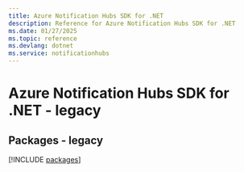 ```yaml
---
title: Azure Notification Hubs SDK for .NET
description: Reference for Azure Notification Hubs SDK for .NET
ms.date: 01/27/2025
ms.topic: reference
ms.devlang: dotnet
ms.service: notificationhubs
---
```

# Azure Notification Hubs SDK for .NET - legacy
## Packages - legacy
[!INCLUDE [packages](notification-hubs-index.md)]